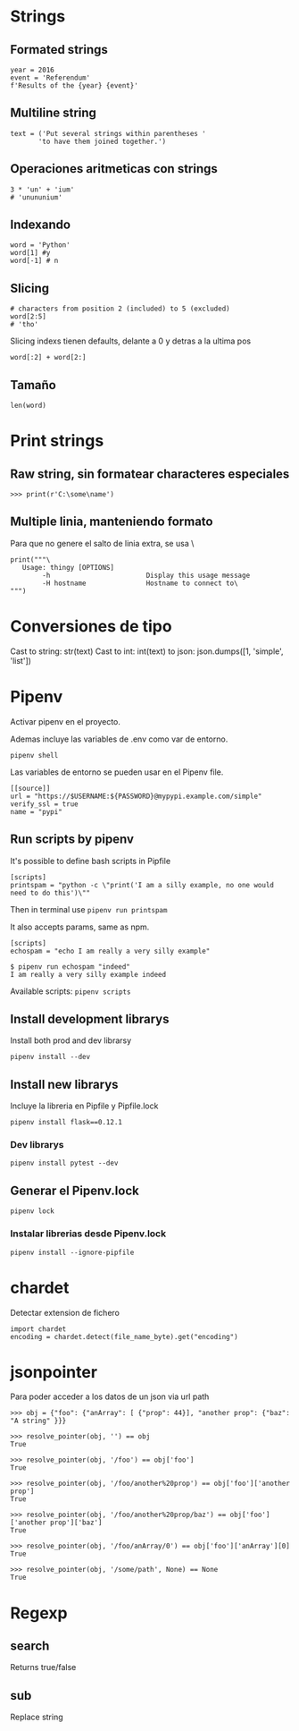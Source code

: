 # Strings

## Formated strings

```
year = 2016
event = 'Referendum'
f'Results of the {year} {event}'
```

## Multiline string

```
text = ('Put several strings within parentheses '
       'to have them joined together.')
```

## Operaciones aritmeticas con strings

```
3 * 'un' + 'ium'
# 'unununium'
```

## Indexando

```
word = 'Python'
word[1] #y
word[-1] # n

```

## Slicing

```
# characters from position 2 (included) to 5 (excluded)
word[2:5]
# 'tho'
```

Slicing indexs tienen defaults, delante a 0 y detras a la ultima pos

```
word[:2] + word[2:]
```

## Tamaño

```
len(word)
```

# Print strings

## Raw string, sin formatear characteres especiales

```
>>> print(r'C:\some\name')
```

## Multiple linia, manteniendo formato

Para que no genere el salto de linia extra, se usa \

```
print("""\
   Usage: thingy [OPTIONS]
        -h                        Display this usage message
        -H hostname               Hostname to connect to\
""")
```

# Conversiones de tipo

Cast to string: str(text)
Cast to int: int(text)
to json: json.dumps([1, 'simple', 'list'])

# Pipenv

Activar pipenv en el proyecto.

Ademas incluye las variables de .env como var de entorno.

```
pipenv shell
```

Las variables de entorno se pueden usar en el Pipenv file.

```
[[source]]
url = "https://$USERNAME:${PASSWORD}@mypypi.example.com/simple"
verify_ssl = true
name = "pypi"
```

## Run scripts by pipenv

It's possible to define bash scripts in Pipfile

```
[scripts]
printspam = "python -c \"print('I am a silly example, no one would need to do this')\""
```

Then in terminal use `pipenv run printspam`

It also accepts params, same as npm.

```
[scripts]
echospam = "echo I am really a very silly example"
```

```
$ pipenv run echospam "indeed"
I am really a very silly example indeed
```

Available scripts: `pipenv scripts`

## Install development librarys

Install both prod and dev librarsy

```
pipenv install --dev
```

## Install new librarys

Incluye la libreria en Pipfile y Pipfile.lock

```
pipenv install flask==0.12.1
```

### Dev librarys

[dev-packages]: --dev

```
pipenv install pytest --dev
```

## Generar el Pipenv.lock

```
pipenv lock
```

### Instalar librerias desde Pipenv.lock

```
pipenv install --ignore-pipfile
```

# chardet

Detectar extension de fichero

```
import chardet
encoding = chardet.detect(file_name_byte).get("encoding")
```

# jsonpointer

Para poder acceder a los datos de un json via url path

```
>>> obj = {"foo": {"anArray": [ {"prop": 44}], "another prop": {"baz": "A string" }}}

>>> resolve_pointer(obj, '') == obj
True

>>> resolve_pointer(obj, '/foo') == obj['foo']
True

>>> resolve_pointer(obj, '/foo/another%20prop') == obj['foo']['another prop']
True

>>> resolve_pointer(obj, '/foo/another%20prop/baz') == obj['foo']['another prop']['baz']
True

>>> resolve_pointer(obj, '/foo/anArray/0') == obj['foo']['anArray'][0]
True

>>> resolve_pointer(obj, '/some/path', None) == None
True
```

# Regexp

## search

Returns true/false

## sub

Replace string
